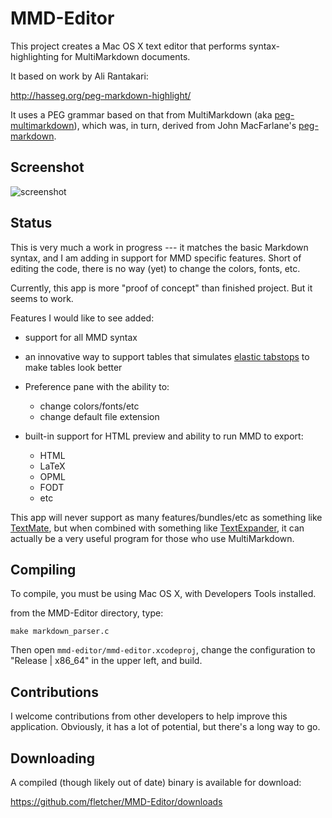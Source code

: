 # MMD-Editor #

This project creates a Mac OS X text editor that performs syntax-highlighting
for MultiMarkdown documents.

It based on work by Ali Rantakari:

<http://hasseg.org/peg-markdown-highlight/>

It uses a PEG grammar based on that from MultiMarkdown (aka
[peg-multimarkdown](https://github.com/fletcher/peg-multimarkdown)), which
was, in turn, derived from John MacFarlane's
[peg-markdown](https://github.com/jgm/peg-markdown).


## Screenshot ##

![screenshot](http://fletcherpenney.net/2011/06/mmd-editor.png)


## Status ##

This is very much a work in progress --- it matches the basic Markdown syntax,
and I am adding in support for MMD specific features. Short of editing the
code, there is no way (yet) to change the colors, fonts, etc.

Currently, this app is more "proof of concept" than finished project. But it
seems to work.

Features I would like to see added:

* support for all MMD syntax

* an innovative way to support tables that simulates [elastic
  tabstops](http://nickgravgaard.com/elastictabstops/) to make tables look
  better

* Preference pane with the ability to:
	* change colors/fonts/etc
	* change default file extension

* built-in support for HTML preview and ability to run MMD to export:
	* HTML
	* LaTeX
	* OPML
	* FODT
	* etc

This app will never support as many features/bundles/etc as something like
[TextMate](http://macromates.com/), but when combined with something like
[TextExpander](http://www.smilesoftware.com/TextExpander/), it can actually be
a very useful program for those who use MultiMarkdown.


## Compiling ##

To compile, you must be using Mac OS X, with Developers Tools installed.

from the MMD-Editor directory, type:

	make markdown_parser.c

Then open `mmd-editor/mmd-editor.xcodeproj`, change the configuration to
"Release | x86_64" in the upper left, and build.


## Contributions ##

I welcome contributions from other developers to help improve this
application. Obviously, it has a lot of potential, but there's a long way to
go.


## Downloading ##

A compiled (though likely out of date) binary is available for download:

<https://github.com/fletcher/MMD-Editor/downloads>
